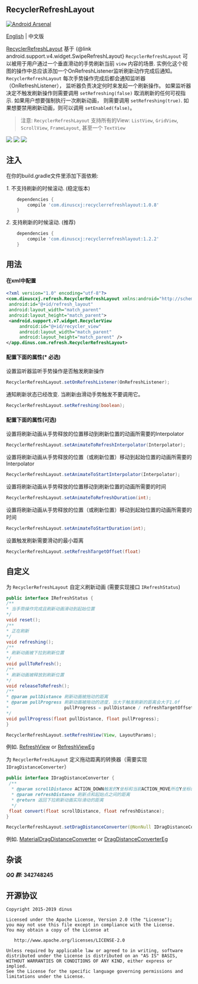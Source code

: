 ## RecyclerRefreshLayout

[![Android Arsenal](https://img.shields.io/badge/Android%20Arsenal-RecyclerRefreshLayout-green.svg?style=true)](https://android-arsenal.com/details/1/3383)

[English](https://github.com/dinuscxj/RecyclerRefreshLayout) | 中文版<br/>

[RecyclerRefreshLayout](https://github.com/dinuscxj/RecyclerRefreshLayout) 
基于 {@link android.support.v4.widget.SwipeRefreshLayout}
`RecyclerRefreshLayout` 可以被用于用户通过一个垂直滑动的手势刷新当前 `view` 
内容的场景. 实例化这个视图的操作中总应该添加一个OnRefreshListener监听刷新动作完成后通知。
`RecyclerRefreshLayout` 每次手势操作完成后都会通知监听器（OnRefreshListener），
监听器负责决定何时来发起一个刷新操作。 如果监听器决定不触发刷新操作则需要调用
`setRefreshing(false)` 取消刷新的任何可视指示. 如果用户想要强制执行一次刷新动画， 
则需要调用 `setRefreshing(true)`. 如果想要禁用刷新动画，则可以调用 `setEnabled(false)`。

> 注意: `RecyclerRefreshLayout` 支持所有的View: `ListView`, `GridView`, `ScrollView`, `FrameLayout`, 甚至一个 `TextView`
  
![](https://raw.githubusercontent.com/dinuscxj/RecyclerRefreshLayout/master/Preview/RecyclerRefreshLayoutNormal.gif?width=300)
![](https://raw.githubusercontent.com/dinuscxj/RecyclerRefreshLayout/master/Preview/RecyclerRefreshLayoutNoData.gif?width=300)
![](https://raw.githubusercontent.com/dinuscxj/RecyclerRefreshLayout/master/Preview/RecyclerRefreshLayoutFailure.gif?width=300)<br/>

## 注入

在你的build.gradle文件里添加下面依赖:

*1.* 不支持刷新的时候滚动. (稳定版本)
```gradle
    dependencies {
        compile 'com.dinuscxj:recyclerrefreshlayout:1.0.8'
    }
```

*2.* 支持刷新的时候滚动. (推荐)
```gradle
    dependencies {
        compile 'com.dinuscxj:recyclerrefreshlayout:1.2.2'
    }
```

## 用法

#### 在xml中配置
```xml
<?xml version="1.0" encoding="utf-8"?>
<com.dinuscxj.refresh.RecyclerRefreshLayout xmlns:android="http://schemas.android.com/apk/res/android"
 android:id="@+id/refresh_layout"
 android:layout_width="match_parent"
 android:layout_height="match_parent">
 <android.support.v7.widget.RecyclerView
     android:id="@+id/recycler_view"
     android:layout_width="match_parent"
     android:layout_height="match_parent" />
</app.dinus.com.refresh.RecyclerRefreshLayout>
```
 
#### 配置下面的属性(* 必选)
设置监听器监听手势操作是否触发刷新操作
```java
RecyclerRefreshLayout.setOnRefreshListener(OnRefreshListener);
```

通知刷新状态已经改变. 当刷新由滑动手势触发不要调用它。
```java
RecyclerRefreshLayout.setRefreshing(boolean);
``` 

#### 配置下面的属性(可选)
设置将刷新动画从手势释放的位置移动到刷新位置的动画所需要的Interpolator
```java
RecyclerRefreshLayout.setAnimateToRefreshInterpolator(Interpolator);
```

设置将刷新动画从手势释放的位置（或刷新位置）移动到起始位置的动画所需要的Interpolator
```java
RecyclerRefreshLayout.setAnimateToStartInterpolator(Interpolator);
```

设置将刷新动画从手势释放的位置移动到刷新位置的动画所需要的时间
```java
RecyclerRefreshLayout.setAnimateToRefreshDuration(int);
```

设置将刷新动画从手势释放的位置（或刷新位置）移动到起始位置的动画所需要的时间
```java
RecyclerRefreshLayout.setAnimateToStartDuration(int);
```

设置触发刷新需要滑动的最小距离
```java
RecyclerRefreshLayout.setRefreshTargetOffset(float)
```

## 自定义

为 `RecyclerRefreshLayout` 自定义刷新动画 (需要实现接口 `IRefreshStatus`)
```java
public interface IRefreshStatus {
/**
* 当手势操作完成且刷新动画滑动到起始位置
*/
void reset();
/**
* 正在刷新
*/
void refreshing();
/**
* 刷新动画被下拉到刷新位置
*/
void pullToRefresh();
/**
* 刷新动画被释放到刷新位置
*/
void releaseToRefresh();
/**
* @param pullDistance 刷新动画被拖动的距离
* @param pullProgress 刷新动画被拖动的进度，当大于触发刷新的距离会大于1.0f
*                     pullProgress = pullDistance / refreshTargetOffset
*/
void pullProgress(float pullDistance, float pullProgress);
}
```
```java 
RecyclerRefreshLayout.setRefreshView(View, LayoutParams);
```
例如. [RefreshView](https://github.com/dinuscxj/RecyclerRefreshLayout/blob/master/recyclerrefreshlayout/src/main/java/com/dinuscxj/refresh/RefreshView.java) or [RefreshViewEg](https://github.com/dinuscxj/RecyclerRefreshLayout/tree/master/app/src/main/java/com/dinuscxj/example/demo/RefreshViewEg.java) 

为 `RecyclerRefreshLayout` 定义拖动距离的转换器（需要实现 `IDragDistanceConverter`） 
```java
public interface IDragDistanceConverter {
 /**
  * @param scrollDistance ACTION_DOWN触发的Y坐标和当前ACTION_MOVE所在Y坐标的距离
  * @param refreshDistance 刷新点和起始点之间的距离
  * @return 返回下拉刷新动画实际滑动的距离
  */
 float convert(float scrollDistance, float refreshDistance);
}
```
```java
RecyclerRefreshLayout.setDragDistanceConverter(@NonNull IDragDistanceConverter) 
```
例如. [MaterialDragDistanceConverter](https://github.com/dinuscxj/RecyclerRefreshLayout/blob/master/recyclerrefreshlayout/src/main/java/com/dinuscxj/refresh/MaterialDragDistanceConverter.java) or [DragDistanceConverterEg](https://github.com/dinuscxj/RecyclerRefreshLayout/tree/master/app/src/main/java/com/dinuscxj/example/demo/DragDistanceConverterEg.java) 

## 杂谈

  ***QQ 群:*** **342748245**
  
## 开源协议

    Copyright 2015-2019 dinus

    Licensed under the Apache License, Version 2.0 (the "License");
    you may not use this file except in compliance with the License.
    You may obtain a copy of the License at

       http://www.apache.org/licenses/LICENSE-2.0

    Unless required by applicable law or agreed to in writing, software
    distributed under the License is distributed on an "AS IS" BASIS,
    WITHOUT WARRANTIES OR CONDITIONS OF ANY KIND, either express or implied.
    See the License for the specific language governing permissions and
    limitations under the License.
